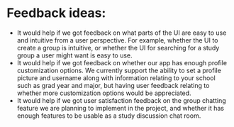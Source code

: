 # Feedback ideas:
- It would help if we got feedback on what parts of the UI are easy to use and intuitive from a user perspective. For example, whether the UI to create a group is intuitive, or whether the UI for searching for a study group a user might want is easy to use.
- It would help if we got feedback on whether our app has enough profile customization options. We currently support the ability to set a profile picture and username along with information relating to your school such as grad year and major, but having user feedback relating to whether more customization options would be appreciated.
- It would help if we got user satisfaction feedback on the group chatting feature we are planning to implement in the project, and whether it has enough features to be usable as a study discussion chat room.